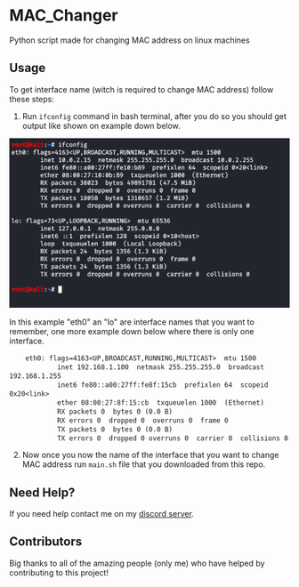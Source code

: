 # MAC_Changer
Python script made for changing MAC address on linux machines

## Usage

To get interface name (witch is required to change MAC address) follow these steps:
1. Run `ifconfig` command in bash terminal, after you do so you should get output like shown on example down below.

<p align="center">
  <img alt="issue" src="https://github.com/Josakko/MAC_Changer/blob/main/image.png?raw=true" width="650px">
</p>

In this example "eth0" an "lo" are interface names that you want to remember, one more example down below where there is only one interface.

        eth0: flags=4163<UP,BROADCAST,RUNNING,MULTICAST>  mtu 1500
                inet 192.168.1.100  netmask 255.255.255.0  broadcast 192.168.1.255
                inet6 fe80::a00:27ff:fe8f:15cb  prefixlen 64  scopeid 0x20<link>
                ether 08:00:27:8f:15:cb  txqueuelen 1000  (Ethernet)
                RX packets 0  bytes 0 (0.0 B)
                RX errors 0  dropped 0  overruns 0  frame 0
                TX packets 0  bytes 0 (0.0 B)
                TX errors 0  dropped 0 overruns 0  carrier 0  collisions 0

2. Now once you now the name of the interface that you want to change MAC address run `main.sh` file that you downloaded from this repo.

## Need Help?

If you need help contact me on my [discord server](https://discord.gg/xgET5epJE6).

## Contributors

Big thanks to all of the amazing people (only me) who have helped by contributing to this project!
